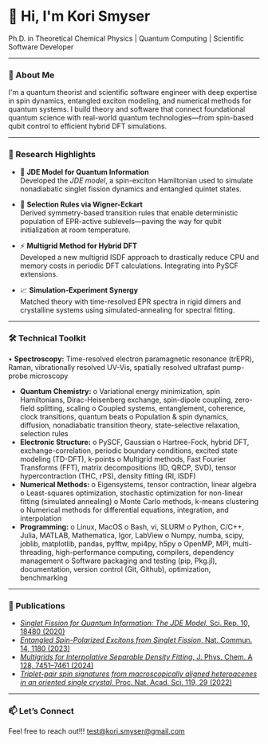 # 👋 Hi, I'm Kori Smyser

Ph.D. in Theoretical Chemical Physics | Quantum Computing | Scientific Software Developer

---

### 🔬 About Me

I'm a quantum theorist and scientific software engineer with deep expertise in spin dynamics, entangled exciton modeling, and numerical methods for quantum systems. I build theory and software that connect foundational quantum science with real-world quantum technologies—from spin-based qubit control to efficient hybrid DFT simulations.

---

### 🧠 Research Highlights

- 📘 **JDE Model for Quantum Information**  
  Developed the *JDE model*, a spin-exciton Hamiltonian used to simulate nonadiabatic singlet fission dynamics and entangled quintet states.

- 🎯 **Selection Rules via Wigner-Eckart**  
  Derived symmetry-based transition rules that enable deterministic population of EPR-active sublevels—paving the way for qubit initialization at room temperature.

- ⚡ **Multigrid Method for Hybrid DFT**  
Developed a new multigrid ISDF approach to drastically reduce CPU and memory costs in periodic DFT calculations. Integrating into PySCF extensions.

- 📈 **Simulation-Experiment Synergy**  
  Matched theory with time-resolved EPR spectra in rigid dimers and crystalline systems using simulated-annealing for spectral fitting.

---

### 🛠 Technical Toolkit

•	**Spectroscopy:** Time-resolved electron paramagnetic resonance (trEPR), Raman, vibrationally resolved UV-Vis, spatially resolved ultrafast pump-probe microscopy
- **Quantum Chemistry:**
  o	Variational energy minimization, spin Hamiltonians, Dirac-Heisenberg exchange, spin-dipole coupling, zero-field splitting, scaling
  o	Coupled systems, entanglement, coherence, clock transitions, quantum beats
  o	Population & spin dynamics, diffusion, nonadiabatic transition theory, state-selective relaxation, selection rules
- **Electronic Structure:**
  o	PySCF, Gaussian
  o	Hartree-Fock, hybrid DFT, exchange-correlation, periodic boundary conditions, excited state modeling (TD-DFT), k-points
  o	Multigrid methods, Fast Fourier Transforms (FFT), matrix decompositions (ID, QRCP, SVD), tensor hypercontraction (THC, rPS), density fitting (RI, ISDF)
- **Numerical Methods:**
  o	Eigensystems, tensor contraction, linear algebra
  o	Least-squares optimization, stochastic optimization for non-linear fitting (simulated annealing)
  o	Monte Carlo methods, k-means clustering
  o	Numerical methods for differential equations, integration, and interpolation
- **Programming:**
  o	Linux, MacOS
  o	Bash, vi, SLURM
  o	Python, C/C++, Julia, MATLAB, Mathematica, Igor, LabView
  o	Numpy, numba, scipy, joblib, matplotlib, pandas, pyfftw, mpi4py, h5py
  o	OpenMP, MPI, multi-threading, high-performance computing, compilers, dependency management 
  o	Software packaging and testing (pip, Pkg.jl), documentation, version control (Git, Github), optimization, benchmarking


---

### 📄 Publications

- [*Singlet Fission for Quantum Information: The JDE Model*, Sci. Rep. 10, 18480 (2020) ](https://www.nature.com/articles/s41598-020-75459-x)
- [*Entangled Spin-Polarized Excitons from Singlet Fission*, Nat. Commun. 14, 1180 (2023)](https://www.nature.com/articles/s41467-023-36529-6)
- [*Multigrids for Interpolative Separable Density Fitting*, J. Phys. Chem. A 128, 7451–7461 (2024)](https://pubs.acs.org/doi/abs/10.1021/acs.jpca.4c02431)
- [*Triplet-pair spin signatures from macroscopically aligned heteroacenes in an oriented single crystal*, Proc. Nat. Acad. Sci. 119, 29 (2022)](https://www.pnas.org/doi/abs/10.1073/pnas.2201879119)

---

### 📫 Let’s Connect

Feel free to reach out!!! <a href="mailto:\@kori.smyser@gmail.com">test\@kori.smyser@gmail.com</a>

<!-- Optionally add badges or pinned repos below -->
